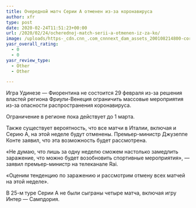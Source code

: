 ```yaml
---
title: Очередной матч Серии А отменен из-за коронавируса
author: xfr
type: post
date: 2020-02-24T11:51:23+00:00
url: /2020/02/24/ocherednoj-match-serii-a-otmenen-iz-za-ko/
image: /uploads/https-_cdn.cnn_.com_cnnnext_dam_assets_200108214800-coronavirus-e1582545079643.jpg
yasr_overall_rating:
  - 0
  - 0
yasr_review_type:
  - Other
  - Other

---
```

Игра Удинезе &#8212; Фиорентина не состоится 29 февраля из-за решения властей региона Фриули-Венеция ограничить массовые мероприятия из-за опасности распространения коронавируса.

Ограничение в регионе пока действует до 1 марта.

Также существует вероятность, что все матчи в Италии, включая и Серию А, на этой неделе будут отменены. Премьер-министр Джузеппе Конте заявил, что эта возможность будет рассмотрена.

«Не думаю, что лишь за одну неделю сможем настолько замедлить заражение, что можно будет возобновить спортивные мероприятия», &#8212; заявил премьер-министр на телеканале Rai.

«Оценим тенденцию по заражению и рассмотрим отмену всех матчей на этой неделе».

В 25-м туре Серии А не были сыграны четыре матча, включая игру Интер &#8212; Сампдория.